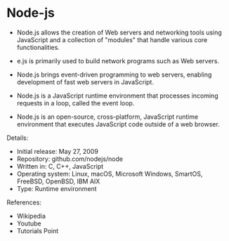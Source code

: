 # Node-js

- Node.js allows the creation of Web servers and networking tools using JavaScript and a collection of "modules" that handle various core functionalities.

- e.js is primarily used to build network programs such as Web servers.

- Node.js brings event-driven programming to web servers, enabling development of fast web servers in JavaScript.

- Node.js is a JavaScript runtime environment that processes incoming requests in a loop, called the event loop.

- Node.js is an open-source, cross-platform, JavaScript runtime environment that executes JavaScript code outside of a web browser.

Details:

- Initial release: May 27, 2009
- Repository: github.com/nodejs/node
- Written in: C, C++, JavaScript
- Operating system: Linux, macOS, Microsoft Windows,  SmartOS, FreeBSD, OpenBSD, IBM AIX
- Type: Runtime environment


References:

- Wikipedia
- Youtube
- Tutorials Point